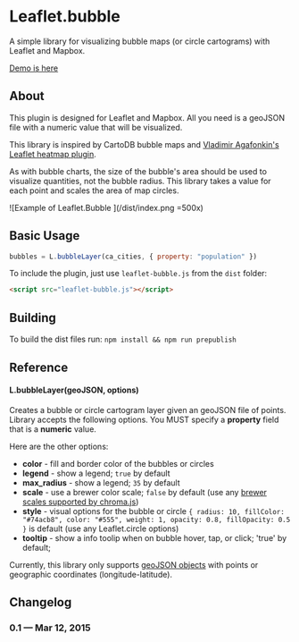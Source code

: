 Leaflet.bubble
==========

A simple library for visualizing bubble maps (or circle cartograms) with Leaflet and Mapbox.

[Demo is here](http://stevepepple.github.io/Leaflet.bubble/)

## About
This plugin is designed for Leaflet and Mapbox. All you need is a geoJSON file with a numeric value that will be visualized.

This library is inspired by CartoDB bubble maps and [Vladimir Agafonkin's Leaflet heatmap plugin](https://github.com/Leaflet/Leaflet.heat).

As with bubble charts, the size of the bubble's area should be used to visualize quantities, not the bubble radius. This library takes a value for each point and scales the area of map circles.

![Example of Leaflet.Bubble ](/dist/index.png =500x)  


## Basic Usage

```js
bubbles = L.bubbleLayer(ca_cities, { property: "population" })
```

To include the plugin, just use `leaflet-bubble.js` from the `dist` folder:

```html
<script src="leaflet-bubble.js"></script>
```

## Building
To build the dist files run:
```npm install && npm run prepublish```

## Reference

#### L.bubbleLayer(geoJSON, options)

Creates a bubble or circle cartogram layer given an geoJSON file of points. Library accepts the following options.
You MUST specify a **property** field that is a **numeric** value.

Here are the other options:

- **color** - fill and border color of the bubbles or circles
- **legend** - show a legend; `true` by default
- **max_radius** - show a legend; `35` by default
- **scale** - use a brewer color scale; `false` by default (use any [brewer scales supported by chroma.js](http://gka.github.io/chroma.js/#chroma-brewer))
- **style** - visual options for the bubble or circle `{ radius: 10, fillColor: "#74acb8", color: "#555", weight: 1, opacity: 0.8, fillOpacity: 0.5 }` is default (use any Leaflet.circle options)
- **tooltip** - show a info toolip when on bubble hover, tap, or click; 'true' by default;

Currently, this library only supports [geoJSON objects](http://leafletjs.com/examples/geojson.html) with points or geographic coordinates (longitude-latitude).

## Changelog

### 0.1 &mdash; Mar 12, 2015
